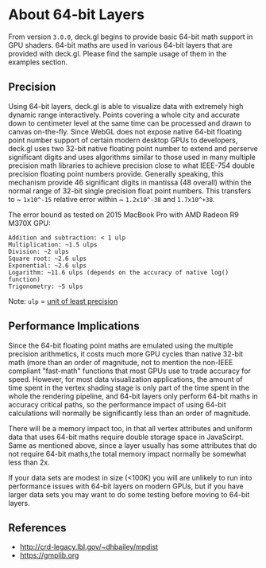 # About 64-bit Layers

From version `3.0.0`, deck.gl begins to provide basic 64-bit math support
in GPU shaders. 64-bit maths are used in various 64-bit layers that are provided
with deck.gl. Please find the sample usage of them in the examples section.

## Precision

Using 64-bit layers, deck.gl is able to visualize data with extremely high
dynamic range interactively. Points covering a whole city and accurate down
to centimeter level at the same time can be processed and drawn to canvas
on-the-fly. Since WebGL does not expose native 64-bit floating point number
support of certain modern desktop GPUs to developers, deck.gl uses two 32-bit
native floating point number to extend and perserve significant digits and
uses algorithms similar to those used in many multiple precision math libraries
to achieve precision close to what IEEE-754 double precision floating point
numbers provide. Generally speaking, this mechanism provide 46 significant
digits in mantissa (48 overall) within the normal range of 32-bit single precision
float point numbers. This transfers to ~ `1x10^-15` relative error within
~ `1.2x10^-38` and `1.7x10^+38`.

The error bound as tested on 2015 MacBook Pro with AMD Radeon R9 M370X GPU:

```
Addition and subtraction: < 1 ulp
Multiplication: ~1.5 ulps
Division: ~2 ulps
Square root: ~2.6 ulps
Exponential: ~2.6 ulps
Logarithm: ~11.6 ulps (depends on the accuracy of native log() function)
Trigonometry: ~5 ulps
```
Note: `ulp` = [unit of least precision](https://en.wikipedia.org/wiki/Unit_in_the_last_place)

## Performance Implications

Since the 64-bit floating point maths are emulated using the multiple precision
arithmetics, it costs much more GPU cycles than native 32-bit math (more than an
order of magnitude, not to mention the non-IEEE compliant "fast-math" functions
that most GPUs use to trade accuracy for speed. However, for most data visualization
applications, the amount of time spent in the vertex shading stage is only part
of the time spent in the whole the rendering pipeline, and 64-bit layers only
perform 64-bit maths in accuracy critical paths, so the performance impact of using
64-bit calculations will normally be significantly less than an order of magnitude.

There will be a memory impact too, in that all vertex attributes and uniform data
that uses 64-bit maths require double storage space in JavaScirpt. Same as mentioned
above, since a layer usually has some attributes that do not require 64-bit maths,the
total memory impact normally be somewhat less than 2x.

If your data sets are modest in size (<100K) you will are unlikely to run into
performance issues with 64-bit layers on modern GPUs, but if you have larger data
sets you may want to do some testing before moving to 64-bit layers.

## References

- http://crd-legacy.lbl.gov/~dhbailey/mpdist
- https://gmplib.org
